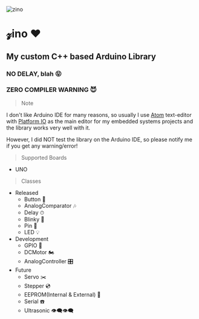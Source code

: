 ![zino](https://raw.githubusercontent.com/saleem-hadad/zino/master/zino.jpg)

# 𝔃ino ❤︎
## My custom C++ based Arduino Library
### NO DELAY, blah 😝
### ZERO COMPILER WARNING 😈

> Note

I don't like Arduino IDE for many reasons, so usually I use [Atom](https://atom.io/) text-editor with [Platform IO](http://platformio.org/platformio-ide) as the main editor for my embedded systems projects and the library works very well with it.

However, I did NOT test the library on the Arduino IDE, so please notify me if you get any warning/error!


> Supported Boards

+ UNO

> Classes

- Released
  + Button 🔲
  + AnalogComparator 🎶
  + Delay ⏱
  + Blinky 🔮
  + Pin 📍
  + LED 💡
- Development
  + GPIO 🎹
  + DCMotor 🏍
  + AnalogController 🎛
- Future
  + Servo ✂️
  + Stepper 💿
  + EEPROM(Internal & External) 💾
  + Serial ☎️
  + Ultrasonic 👁‍🗨👁‍🗨
